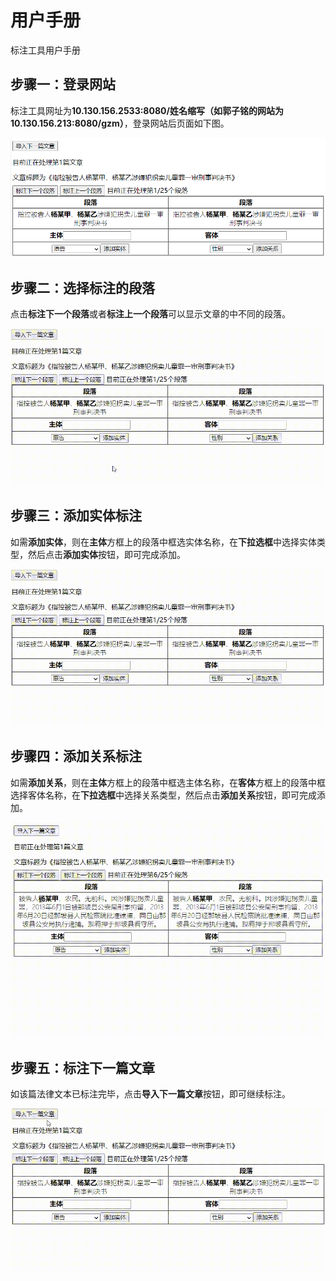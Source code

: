 # 用户手册
标注工具用户手册
## 步骤一：登录网站
标注工具网址为**10.130.156.2533:8080/姓名缩写（如郭子铭的网站为10.130.156.213:8080/gzm）**，登录网站后页面如下图。

<img src="图片1.png" alt="show" />

## 步骤二：选择标注的段落
点击**标注下一个段落**或者**标注上一个段落**可以显示文章的中不同的段落。

<img src="1.gif" alt="show" />

## 步骤三：添加实体标注
如需**添加实体**，则在**主体**方框上的段落中框选实体名称，在**下拉选框**中选择实体类型，然后点击**添加实体**按钮，即可完成添加。

<img src="2.gif" alt="show" />

## 步骤四：添加关系标注
如需**添加关系**，则在**主体**方框上的段落中框选主体名称，在**客体**方框上的段落中框选择客体名称，在**下拉选框**中选择关系类型，然后点击**添加关系**按钮，即可完成添加。

<img src="3.gif" alt="show" />

## 步骤五：标注下一篇文章
如该篇法律文本已标注完毕，点击**导入下一篇文章**按钮，即可继续标注。

<img src="4.gif" alt="show" />
